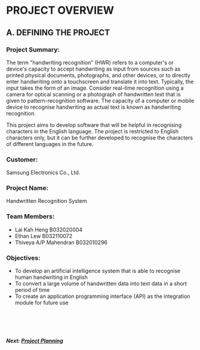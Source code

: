 # PROJECT OVERVIEW

## A. DEFINING THE PROJECT
###  Project Summary:
The term "handwriting recognition" (HWR) refers to a computer's or device's capacity to accept handwriting as input from sources such as printed physical documents, photographs, and other devices, or to directly enter handwriting onto a touchscreen and translate it into text. Typically, the input takes the form of an image. Consider real-time recognition using a camera for optical scanning or a photograph of handwritten text that is given to pattern-recognition software. The capacity of a computer or mobile device to recognise handwriting as actual text is known as handwriting recognition.

This project aims to develop software that will be helpful in recognising characters in the English language. The project is restricted to English characters only, but it can be further developed to recognise the characters of different languages in the future.

###  Customer: 
Samsung Electronics Co., Ltd.

### Project Name: 
Handwritten Recognition System

### Team Members: 
+ Lai Kah Heng B032020004
+ Ethan Lew B032110072
+ Thiveya A/P Mahendran B032010296

### Objectives:
+ To develop an artificial intelligence system that is able to recognise human handwriting in English
+ To convert a large volume of handwritten data into text data in a short period of time
+ To create an application programming interface (API) as the integration module for future use

<br><br><br>
##### Next: [Project Planning](B-PROJECT_PLANNING.md)
